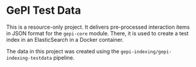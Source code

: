 # GePI Test Data

This is a resource-only project. It delivers pre-processed interaction items in JSON format for the <code>gepi-core</code> module. There, it is used to create a test index in an ElasticSearch in a Docker container.

The data in this project was created using the <code>gepi-indexing/gepi-indexing-testdata</code> pipeline.
